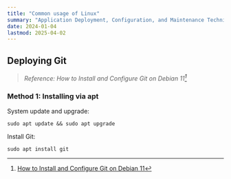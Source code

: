 ```yaml
---
title: "Common usage of Linux"
summary: "Application Deployment, Configuration, and Maintenance Techniques"
date: 2024-01-04
lastmod: 2025-04-02
---
```


## Deploying Git

> <cite>Reference: How to Install and Configure Git on Debian 11[^1]</cite>

[^1]: [How to Install and Configure Git on Debian 11](https://cn.linux-console.net/?p=13664)

### Method 1: Installing via apt

System update and upgrade:

```shell
sudo apt update && sudo apt upgrade
```

Install Git:

```shell
sudo apt install git
```

[^2]: [Installing nvm on Chinese Linux Servers with Domestic Mirrors](https://blog.csdn.net/weixin_44786530/article/details/134263497)
